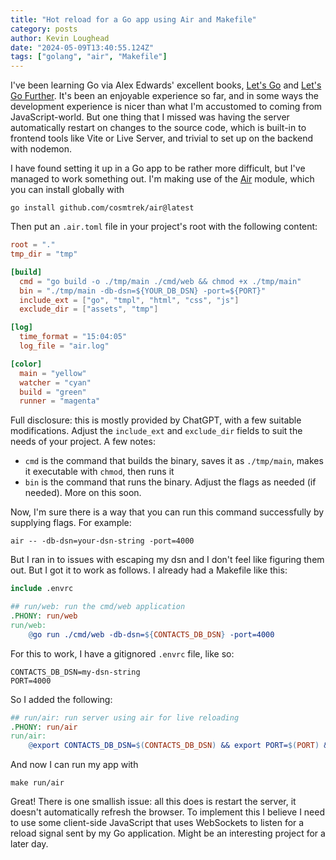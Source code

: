 ```yaml
---
title: "Hot reload for a Go app using Air and Makefile"
category: posts
author: Kevin Loughead
date: "2024-05-09T13:40:55.124Z"
tags: ["golang", "air", "Makefile"]
---
```


I've been learning Go via Alex Edwards' excellent books, <a href="https://lets-go.alexedwards.net/">Let's Go</a> and <a href="https://lets-go-further.alexedwards.net/">Let's Go Further</a>. It's been an enjoyable experience so far, and in some ways the development experience is nicer than what I'm accustomed to coming from JavaScript-world. But one thing that I missed was having the server automatically restart on changes to the source code, which is built-in to frontend tools like Vite or Live Server, and trivial to set up on the backend with nodemon.

I have found setting it up in a Go app to be rather more difficult, but I've managed to work something out. I'm making use of the [Air](https://github.com/cosmtrek/air) module, which you can install globally with

```plain
go install github.com/cosmtrek/air@latest
```

Then put an `.air.toml` file in your project's root with the following content:

```toml
root = "."
tmp_dir = "tmp"

[build]
  cmd = "go build -o ./tmp/main ./cmd/web && chmod +x ./tmp/main"
  bin = "./tmp/main -db-dsn=${YOUR_DB_DSN} -port=${PORT}"
  include_ext = ["go", "tmpl", "html", "css", "js"]
  exclude_dir = ["assets", "tmp"]

[log]
  time_format = "15:04:05"
  log_file = "air.log"

[color]
  main = "yellow"
  watcher = "cyan"
  build = "green"
  runner = "magenta"
```

Full disclosure: this is mostly provided by ChatGPT, with a few suitable modifications. Adjust the `include_ext` and `exclude_dir` fields to suit the needs of your project. A few notes:

- `cmd` is the command that builds the binary, saves it as `./tmp/main`, makes it executable with `chmod`, then runs it
- `bin` is the command that runs the binary. Adjust the flags as needed (if needed). More on this soon.

Now, I'm sure there is a way that you can run this command successfully by supplying flags. For example:

```plain
air -- -db-dsn=your-dsn-string -port=4000
```

But I ran in to issues with escaping my dsn and I don't feel like figuring them out. But I got it to work as follows. I already had a Makefile like this:

```makefile
include .envrc

## run/web: run the cmd/web application
.PHONY: run/web
run/web:
	@go run ./cmd/web -db-dsn=${CONTACTS_DB_DSN} -port=4000
```

For this to work, I have a gitignored `.envrc` file, like so:

```plain
CONTACTS_DB_DSN=my-dsn-string
PORT=4000
```

So I added the following:

```makefile
## run/air: run server using air for live reloading
.PHONY: run/air
run/air:
	@export CONTACTS_DB_DSN=$(CONTACTS_DB_DSN) && export PORT=$(PORT) && air
```

And now I can run my app with

```plain
make run/air
```

Great! There is one smallish issue: all this does is restart the server, it doesn't automatically refresh the browser. To implement this I believe I need to use some client-side JavaScript that uses WebSockets to listen for a reload signal sent by my Go application. Might be an interesting project for a later day.
